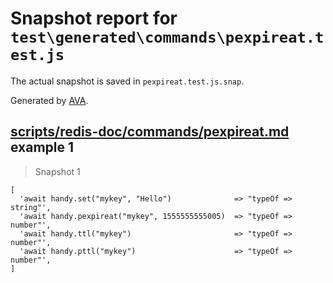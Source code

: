 # Snapshot report for `test\generated\commands\pexpireat.test.js`

The actual snapshot is saved in `pexpireat.test.js.snap`.

Generated by [AVA](https://ava.li).

## [scripts/redis-doc/commands/pexpireat.md](../../../../scripts/redis-doc/commands/pexpireat.md) example 1

> Snapshot 1

    [
      'await handy.set("mykey", "Hello")              => "typeOf => string"',
      'await handy.pexpireat("mykey", 1555555555005)  => "typeOf => number"',
      'await handy.ttl("mykey")                       => "typeOf => number"',
      'await handy.pttl("mykey")                      => "typeOf => number"',
    ]
